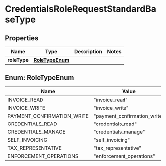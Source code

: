 # CredentialsRoleRequestStandardBaseType

## Properties
Name | Type | Description | Notes
------------ | ------------- | ------------- | -------------
**roleType** | [**RoleTypeEnum**](#RoleTypeEnum) |  | 

<a name="RoleTypeEnum"></a>
## Enum: RoleTypeEnum
Name | Value
---- | -----
INVOICE_READ | &quot;invoice_read&quot;
INVOICE_WRITE | &quot;invoice_write&quot;
PAYMENT_CONFIRMATION_WRITE | &quot;payment_confirmation_write&quot;
CREDENTIALS_READ | &quot;credentials_read&quot;
CREDENTIALS_MANAGE | &quot;credentials_manage&quot;
SELF_INVOICING | &quot;self_invoicing&quot;
TAX_REPRESENTATIVE | &quot;tax_representative&quot;
ENFORCEMENT_OPERATIONS | &quot;enforcement_operations&quot;

